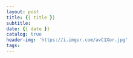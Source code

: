 ```yaml
---
layout: post
title: {{ title }}
subtitle:
date: {{ date }}
catalog: true
header-img: 'https://i.imgur.com/avC1Xor.jpg'
tags:
---
```

